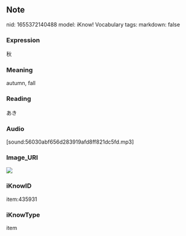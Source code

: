 ## Note
nid: 1655372140488
model: iKnow! Vocabulary
tags: 
markdown: false

### Expression
秋

### Meaning
autumn, fall

### Reading
あき

### Audio
[sound:56030abf656d283919afd8ff821dc5fd.mp3]

### Image_URI
<img src="8aaf335c8d77bc1d44e163c96bf70f9d.jpg">

### iKnowID
item:435931

### iKnowType
item
